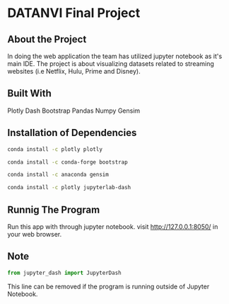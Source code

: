 # DATANVI Final Project

## About the Project
In doing the web application the team has utilized jupyter notebook as it's main IDE.
The project is about visualizing datasets related to streaming websites (i.e Netflix, Hulu, Prime and Disney).
## Built With
Plotly Dash
Bootstrap 
Pandas
Numpy
Gensim

## Installation of Dependencies 
```bash
conda install -c plotly plotly 
```
```bash
conda install -c conda-forge bootstrap 
```
```bash
conda install -c anaconda gensim 
```
```bash
conda install -c plotly jupyterlab-dash
```

## Runnig The Program
Run this app with through jupyter notebook.
visit http://127.0.0.1:8050/ in your web browser.

## Note
```python
from jupyter_dash import JupyterDash
```
This line can be removed if the program is running outside of Jupyter Notebook.